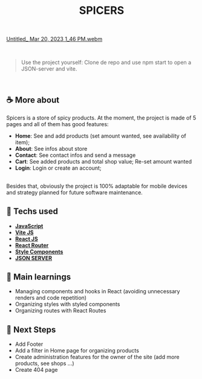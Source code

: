 <h1 align=center> SPICERS </h1>

<br>

[Untitled_ Mar 20, 2023 1_46 PM.webm](https://user-images.githubusercontent.com/107323497/226411587-a1149d70-9c11-4ba8-82ac-9a389715219c.webm)

<br>

> Use the project yourself: Clone de repo and use npm start to open a JSON-server and vite.

<br>

## ☕ More about 
Spicers is a store of spicy products. At the moment, the project is made of 5 pages and all of them has good features:
  * **Home**: See and add products (set amount wanted, see availability of item); 
  * **About**: See infos about store
  * **Contact**: See contact infos and send a message
  * **Cart**: See added products and total shop value; Re-set amount wanted 
  * **Login**: Login or create an account;
<br>
Besides that, obviously the project is 100% adaptable for mobile devices and strategy planned for future software maintenance. 


## 🚀 Techs used 
* **[ JavaScript ](https://developer.mozilla.org/en-US/docs/Web/JavaScript)**
* **[ Vite JS ](https://vitejs.dev/)**
* **[ React JS ](https://reactjs.org/docs/getting-started.html)**
* **[ React Router ](https://reactrouter.com/en/main/components/route)**
* **[ Style Components ](https://styled-components.com/)**
* **[ JSON SERVER ](https://www.npmjs.com/package/json-server)**


## 📝 Main learnings
* Managing components and hooks in React (avoiding unnecessary renders and code repetition)
* Organizing styles with styled components
* Organizing routes with React Routes

## 🧱 Next Steps
* Add Footer 
* Add a filter in Home page for organizing products
* Create administration features for the owner of the site (add more products, see shops ...)
* Create 404 page 


